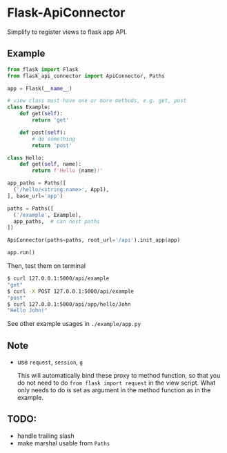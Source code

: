 # Flask-ApiConnector

Simplify to register views to flask app API.

## Example
```python
from flask import Flask
from flask_api_connector import ApiConnector, Paths

app = Flask(__name__)

# view class must have one or more methods, e.g. get, post
class Example:
    def get(self):
        return 'get'

    def post(self):
        # do something
        return 'post'

class Hello:
    def get(self, name):
        return f'Hello {name}!'

app_paths = Paths([
  ('/hello/<string:name>', App1),
], base_url='app')

paths = Paths([
  ('/example', Example),
  app_paths,  # can nest paths
])

ApiConnector(paths=paths, root_url='/api').init_app(app)

app.run()
```

Then, test them on terminal
```sh
$ curl 127.0.0.1:5000/api/example
"get"
$ curl -X POST 127.0.0.1:5000/api/example
"post"
$ curl 127.0.0.1:5000/api/app/hello/John
"Hello John!"
```

See other example usages in `./example/app.py`


## Note
- use `request`, `session`, `g`

  This will automatically bind these proxy to method function,
  so that you do not need to do `from flask import request` in the view script.
  What only needs to do is set as argument in the method function as in the example.


## TODO:
- handle trailing slash
- make marshal usable from `Paths`